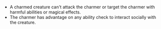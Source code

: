 * A charmed creature can't attack the charmer or target the charmer with harmful abilities or magical effects.
* The charmer has advantage on any ability check to interact socially with the creature.
